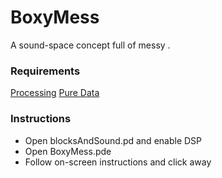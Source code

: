 # BoxyMess


A sound-space concept full of messy .


### Requirements
[Processing](https://processing.org/)
[Pure Data](https://puredata.info/)
  
### Instructions
<ul>
  <li>Open blocksAndSound.pd and enable DSP</li>
  <li>Open BoxyMess.pde</li>
  <li>Follow on-screen instructions and click away</li>
  </ul>
